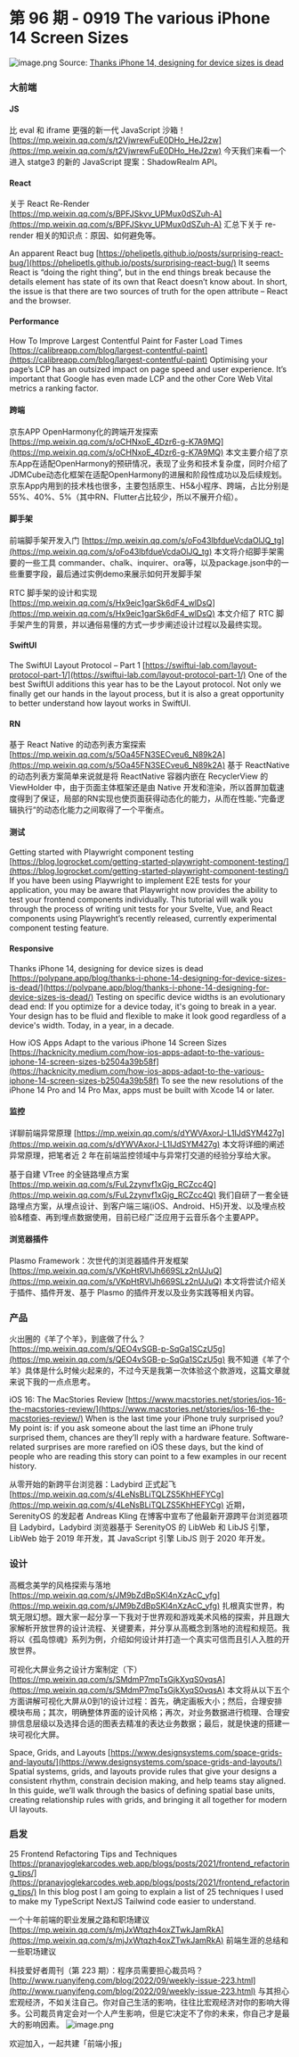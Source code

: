 # 第 96 期 - 0919 The various iPhone 14 Screen Sizes
![image.png](https://cdn.nlark.com/yuque/0/2022/png/85771/1663513314828-379e670c-b4dc-4a68-b042-3bc0e4c8066e.png#clientId=u40fdd697-6069-4&crop=0&crop=0&crop=1&crop=1&errorMessage=unknown%20error&from=paste&height=412&id=u4bf5de45&margin=%5Bobject%20Object%5D&name=image.png&originHeight=824&originWidth=1315&originalType=binary&ratio=1&rotation=0&showTitle=false&size=1260493&status=error&style=none&taskId=u0f0a24a7-fb08-4475-9b80-1a68c6ea751&title=&width=658)
Source: [Thanks iPhone 14, designing for device sizes is dead](https://polypane.app/blog/thanks-i-phone-14-designing-for-device-sizes-is-dead/)
### 大前端
#### JS
比 eval 和 iframe 更强的新一代 JavaScript 沙箱！
[https://mp.weixin.qq.com/s/t2VjwrewFuE0DHo_HeJ2zw](https://mp.weixin.qq.com/s/t2VjwrewFuE0DHo_HeJ2zw)
今天我们来看一个进入 statge3 的新的 JavaScript 提案：ShadowRealm API。

#### React
关于 React Re-Render
[https://mp.weixin.qq.com/s/BPFJSkvv_UPMux0dSZuh-A](https://mp.weixin.qq.com/s/BPFJSkvv_UPMux0dSZuh-A)
汇总下关于 re-render 相关的知识点：原因、如何避免等。

An apparent React bug
[https://phelipetls.github.io/posts/surprising-react-bug/](https://phelipetls.github.io/posts/surprising-react-bug/)
It seems React is “doing the right thing”, but in the end things break because the details element has state of its own that React doesn’t know about. In short, the issue is that there are two sources of truth for the open attribute – React and the browser.

#### Performance
How To Improve Largest Contentful Paint for Faster Load Times
[https://calibreapp.com/blog/largest-contentful-paint](https://calibreapp.com/blog/largest-contentful-paint)
Optimising your page’s LCP has an outsized impact on page speed and user experience. It’s important that Google has even made LCP and the other Core Web Vital metrics a ranking factor.

#### 跨端
京东APP OpenHarmony化的跨端开发探索
[https://mp.weixin.qq.com/s/oCHNxoE_4Dzr6-g-K7A9MQ](https://mp.weixin.qq.com/s/oCHNxoE_4Dzr6-g-K7A9MQ)
本文主要介绍了京东App在适配OpenHarmony的预研情况，表现了业务和技术复杂度，同时介绍了JDMCube动态化框架在适配OpenHarmony的进展和阶段性成功以及后续规划。京东App内用到的技术栈也很多，主要包括原生、H5&小程序、跨端，占比分别是55%、40%、5%（其中RN、Flutter占比较少，所以不展开介绍）。

#### 脚手架
前端脚手架开发入门
[https://mp.weixin.qq.com/s/oFo43lbfdueVcdaOlJQ_tg](https://mp.weixin.qq.com/s/oFo43lbfdueVcdaOlJQ_tg)
本文将介绍脚手架需要的一些工具 commander、chalk、inquirer、ora等，以及package.json中的一些重要字段，最后通过实例demo来展示如何开发脚手架

RTC 脚手架的设计和实现
[https://mp.weixin.qq.com/s/Hx9eic1garSk6dF4_wlDsQ](https://mp.weixin.qq.com/s/Hx9eic1garSk6dF4_wlDsQ)
本文介绍了 RTC 脚手架产生的背景，并以通俗易懂的方式一步步阐述设计过程以及最终实现。

#### SwiftUI
The SwiftUI Layout Protocol – Part 1
[https://swiftui-lab.com/layout-protocol-part-1/](https://swiftui-lab.com/layout-protocol-part-1/)
One of the best SwiftUI additions this year has to be the Layout protocol. Not only we finally get our hands in the layout process, but it is also a great opportunity to better understand how layout works in SwiftUI.

#### RN
基于 React Native 的动态列表方案探索
[https://mp.weixin.qq.com/s/5Oa45FN3SECveu6_N89k2A](https://mp.weixin.qq.com/s/5Oa45FN3SECveu6_N89k2A)
基于 ReactNative 的动态列表方案简单来说就是将 ReactNative 容器内嵌在 RecyclerView 的 ViewHolder 中，由于页面主体框架还是由 Native 开发和渲染，所以首屏加载速度得到了保证，局部的RN实现也使页面获得动态化的能力，从而在性能、”完备逻辑执行“的动态化能力之间取得了一个平衡点。

#### 测试
Getting started with Playwright component testing
[https://blog.logrocket.com/getting-started-playwright-component-testing/](https://blog.logrocket.com/getting-started-playwright-component-testing/)
If you have been using Playwright to implement E2E tests for your application, you may be aware that Playwright now provides the ability to test your frontend components individually.
This tutorial will walk you through the process of writing unit tests for your Svelte, Vue, and React components using Playwright’s recently released, currently experimental component testing feature.

#### Responsive
Thanks iPhone 14, designing for device sizes is dead
[https://polypane.app/blog/thanks-i-phone-14-designing-for-device-sizes-is-dead/](https://polypane.app/blog/thanks-i-phone-14-designing-for-device-sizes-is-dead/)
Testing on specific device widths is an evolutionary dead end: If you optimize for a device today, it's going to break in a year. Your design has to be fluid and flexible to make it look good regardless of a device's width. Today, in a year, in a decade.

How iOS Apps Adapt to the various iPhone 14 Screen Sizes
[https://hacknicity.medium.com/how-ios-apps-adapt-to-the-various-iphone-14-screen-sizes-b2504a39b58f](https://hacknicity.medium.com/how-ios-apps-adapt-to-the-various-iphone-14-screen-sizes-b2504a39b58f)
To see the new resolutions of the iPhone 14 Pro and 14 Pro Max, apps must be built with Xcode 14 or later.

#### 监控
详聊前端异常原理
[https://mp.weixin.qq.com/s/dYWVAxorJ-L1IJdSYM427g](https://mp.weixin.qq.com/s/dYWVAxorJ-L1IJdSYM427g)
本文将详细的阐述异常原理，把笔者近 2 年在前端监控领域中与异常打交道的经验分享给大家。

基于自建 VTree 的全链路埋点方案
[https://mp.weixin.qq.com/s/FuL2zynvf1xGjg_RCZcc4Q](https://mp.weixin.qq.com/s/FuL2zynvf1xGjg_RCZcc4Q)
我们自研了一套全链路埋点方案，从埋点设计、到客户端三端(iOS、Android、H5)开发、以及埋点校验&稽查、再到埋点数据使用，目前已经广泛应用于云音乐各个主要APP。

#### 浏览器插件
Plasmo Framework：次世代的浏览器插件开发框架
[https://mp.weixin.qq.com/s/VKpHtRVIJh669SLz2nUJuQ](https://mp.weixin.qq.com/s/VKpHtRVIJh669SLz2nUJuQ)
本文将尝试介绍关于插件、插件开发、基于 Plasmo 的插件开发以及业务实践等相关内容。

### 产品
火出圈的《羊了个羊》，到底做了什么？
[https://mp.weixin.qq.com/s/QEO4vSGB-p-SqGa1SCzU5g](https://mp.weixin.qq.com/s/QEO4vSGB-p-SqGa1SCzU5g)
我不知道《羊了个羊》具体是什么时候火起来的，不过今天是我第一次体验这个款游戏，这篇文章就来说下我的一点点思考。

iOS 16: The MacStories Review
[https://www.macstories.net/stories/ios-16-the-macstories-review/](https://www.macstories.net/stories/ios-16-the-macstories-review/)
When is the last time your iPhone truly surprised you? My point is: if you ask someone about the last time an iPhone truly surprised them, chances are they’ll reply with a hardware feature. Software-related surprises are more rarefied on iOS these days, but the kind of people who are reading this story can point to a few examples in our recent history.

从零开始的新跨平台浏览器：Ladybird 正式起飞
[https://mp.weixin.qq.com/s/4LeNsBLiTQLZS5KhHEFYCg](https://mp.weixin.qq.com/s/4LeNsBLiTQLZS5KhHEFYCg)
近期，SerenityOS 的发起者 Andreas Kling 在博客中宣布了他最新开源跨平台浏览器项目 Ladybird，Ladybird 浏览器基于 SerenityOS 的 LibWeb 和 LibJS 引擎，LibWeb 始于 2019 年开发，其 JavaScript 引擎 LibJS 则于 2020 年开发。

### 设计
高概念美学的风格探索与落地
[https://mp.weixin.qq.com/s/JM9bZdBpSKl4nXzAcC_yfg](https://mp.weixin.qq.com/s/JM9bZdBpSKl4nXzAcC_yfg)
扎根真实世界，构筑无限幻想。跟大家一起分享一下我对于世界观和游戏美术风格的探索，并且跟大家解析开放世界的设计流程、关键要素，并分享从高概念到落地的流程和规范。我将以《孤岛惊魂》系列为例，介绍如何设计并打造一个真实可信而且引人入胜的开放世界。

可视化大屏业务之设计方案制定（下）
[https://mp.weixin.qq.com/s/SMdmP7mpTsGjkXyqS0vqsA](https://mp.weixin.qq.com/s/SMdmP7mpTsGjkXyqS0vqsA)
本文将从以下五个方面讲解可视化大屏从0到1的设计过程：首先，确定画板大小；然后，合理安排模块布局；其次，明确整体界面的设计风格；再次，对业务数据进行梳理、合理安排信息层级以及选择合适的图表去精准的表达业务数据；最后，就是快速的搭建一块可视化大屏。

Space, Grids, and Layouts
[https://www.designsystems.com/space-grids-and-layouts/](https://www.designsystems.com/space-grids-and-layouts/)
Spatial systems, grids, and layouts provide rules that give your designs a consistent rhythm, constrain decision making, and help teams stay aligned. In this guide, we’ll walk through the basics of defining spatial base units, creating relationship rules with grids, and bringing it all together for modern UI layouts.

### 启发
25 Frontend Refactoring Tips and Techniques
[https://pranavjoglekarcodes.web.app/blogs/posts/2021/frontend_refactoring_tips/](https://pranavjoglekarcodes.web.app/blogs/posts/2021/frontend_refactoring_tips/)
In this blog post I am going to explain a list of 25 techniques I used to make my TypeScript NextJS Tailwind code easier to understand.

一个十年前端的职业发展之路和职场建议
[https://mp.weixin.qq.com/s/mjJxWtqzh4oxZTwkJamRkA](https://mp.weixin.qq.com/s/mjJxWtqzh4oxZTwkJamRkA)
前端生涯的总结和一些职场建议

科技爱好者周刊（第 223 期）：程序员需要担心裁员吗？
[http://www.ruanyifeng.com/blog/2022/09/weekly-issue-223.html](http://www.ruanyifeng.com/blog/2022/09/weekly-issue-223.html)
与其担心宏观经济，不如关注自己。你对自己生活的影响，往往比宏观经济对你的影响大得多。公司裁员肯定会对一个人产生影响，但是它决定不了你的未来，你自己才是最大的影响因素。
![image.png](https://cdn.nlark.com/yuque/0/2020/png/85771/1605930034828-7fc81343-651f-4a15-8465-eebe5a23cf61.png#crop=0&crop=0&crop=1&crop=1&height=31&id=C5Hpa&margin=%5Bobject%20Object%5D&name=image.png&originHeight=90&originWidth=2186&originalType=binary&ratio=1&rotation=0&showTitle=false&size=14325&status=done&style=none&title=&width=746)


欢迎加入，一起共建「前端小报」

